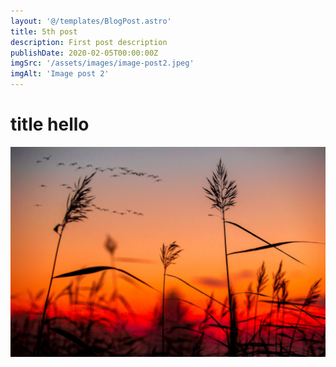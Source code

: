 ```yaml
---
layout: '@/templates/BlogPost.astro'
title: 5th post
description: First post description
publishDate: 2020-02-05T00:00:00Z
imgSrc: '/assets/images/image-post2.jpeg'
imgAlt: 'Image post 2'
---
```


# title hello

![Random image](/src/images/random.jpeg)
